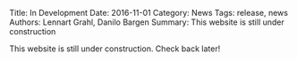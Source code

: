 Title: In Development
Date: 2016-11-01
Category: News
Tags: release, news
Authors: Lennart Grahl, Danilo Bargen
Summary: This website is still under construction

This website is still under construction. Check back later!
